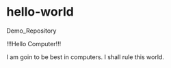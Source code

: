 # hello-world
Demo_Repository

!!!Hello Computer!!!

I am goin to be best in computers.
I shall rule this world.
